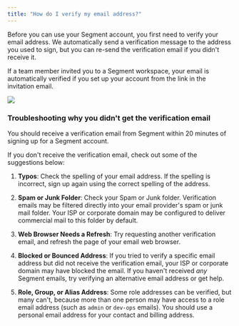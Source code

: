 ```yaml
---
title: "How do I verify my email address?"
---
```


Before you can use your Segment account, you first need to verify your email address. We automatically send a verification message to the address you used to sign, but you can re-send the verification email if you didn't receive it.

If a team member invited you to a Segment workspace, your email is automatically verified if you set up your account from the link in the invitation email.

![](../../images/verify-email.png)

### Troubleshooting why you didn't get the verification email

You should receive a verification email from Segment within 20 minutes of signing up for a Segment account.

If you don't receive the verification email, check out some of the suggestions below:

1. **Typos**: Check the spelling of your email address. If the spelling is incorrect, sign up again using the correct spelling of the address.

2. **Spam or Junk Folder**: Check your Spam or Junk folder. Verification emails may be filtered directly into your email provider's spam or junk mail folder. Your ISP or corporate domain may be configured to deliver commercial mail to this folder by default.

3. **Web Browser Needs a Refresh**: Try requesting another verification email, and refresh the page of your email web browser.

4. **Blocked or Bounced Address**: If you tried to verify a specific email address but did not receive the verification email, your ISP or corporate domain may have blocked the email. If you haven't received _any_ Segment emails, try verifying an alternative email address or get help.

5. **Role, Group, or Alias Address**: Some role addresses can be verified, but many can't, because more than one person may have access to a role email address (such as `admin` or `dev-ops` emails). You should use a personal email address for your contact and billing address.
